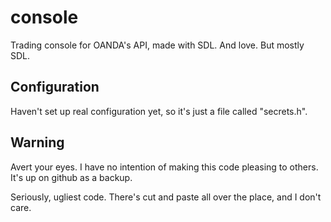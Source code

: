 # console

Trading console for OANDA's API, made with SDL. And love. But mostly SDL.


## Configuration

Haven't set up real configuration yet, so it's just a file called "secrets.h".


## Warning

Avert your eyes. I have no intention of making this code pleasing to others. It's up on github as a backup.

Seriously, ugliest code. There's cut and paste all over the place, and I don't care.

